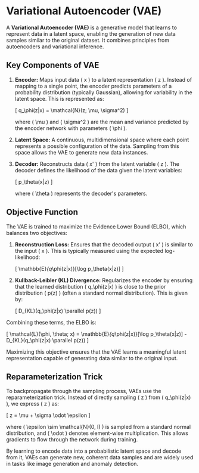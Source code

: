 # Variational Autoencoder (VAE)

A **Variational Autoencoder (VAE)** is a generative model that learns to represent data in a latent space, enabling the generation of new data samples similar to the original dataset. It combines principles from autoencoders and variational inference.

## Key Components of VAE

1. **Encoder:** Maps input data \( x \) to a latent representation \( z \). Instead of mapping to a single point, the encoder predicts parameters of a probability distribution (typically Gaussian), allowing for variability in the latent space. This is represented as:

   \[
   q_\phi(z|x) = \mathcal{N}(z; \mu, \sigma^2)
   \]

   where \( \mu \) and \( \sigma^2 \) are the mean and variance predicted by the encoder network with parameters \( \phi \).

2. **Latent Space:** A continuous, multidimensional space where each point represents a possible configuration of the data. Sampling from this space allows the VAE to generate new data instances.

3. **Decoder:** Reconstructs data \( x' \) from the latent variable \( z \). The decoder defines the likelihood of the data given the latent variables:

   \[
   p_\theta(x|z)
   \]

   where \( \theta \) represents the decoder's parameters.

## Objective Function

The VAE is trained to maximize the Evidence Lower Bound (ELBO), which balances two objectives:

1. **Reconstruction Loss:** Ensures that the decoded output \( x' \) is similar to the input \( x \). This is typically measured using the expected log-likelihood:

   \[
   \mathbb{E}_{q_\phi(z|x)}[\log p_\theta(x|z)]
   \]

2. **Kullback-Leibler (KL) Divergence:** Regularizes the encoder by ensuring that the learned distribution \( q_\phi(z|x) \) is close to the prior distribution \( p(z) \) (often a standard normal distribution). This is given by:

   \[
   D_{KL}(q_\phi(z|x) \parallel p(z))
   \]

Combining these terms, the ELBO is:

\[
\mathcal{L}(\phi, \theta; x) = \mathbb{E}_{q_\phi(z|x)}[\log p_\theta(x|z)] - D_{KL}(q_\phi(z|x) \parallel p(z))
\]

Maximizing this objective ensures that the VAE learns a meaningful latent representation capable of generating data similar to the original input.

## Reparameterization Trick

To backpropagate through the sampling process, VAEs use the reparameterization trick. Instead of directly sampling \( z \) from \( q_\phi(z|x) \), we express \( z \) as:

\[
z = \mu + \sigma \odot \epsilon
\]

where \( \epsilon \sim \mathcal{N}(0, I) \) is sampled from a standard normal distribution, and \( \odot \) denotes element-wise multiplication. This allows gradients to flow through the network during training.

By learning to encode data into a probabilistic latent space and decode from it, VAEs can generate new, coherent data samples and are widely used in tasks like image generation and anomaly detection.


